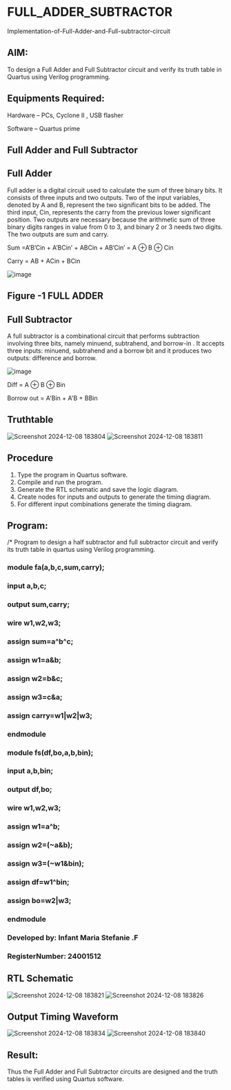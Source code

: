 # FULL_ADDER_SUBTRACTOR

Implementation-of-Full-Adder-and-Full-subtractor-circuit

## AIM:

To design a Full Adder and Full Subtractor circuit and verify its truth table in Quartus using Verilog programming.

## Equipments Required:

Hardware – PCs, Cyclone II , USB flasher

Software – Quartus prime

## Full Adder and Full Subtractor

## Full Adder

Full adder is a digital circuit used to calculate the sum of three binary bits. It consists of three inputs and two outputs. Two of the input variables, denoted by A and B, represent the two significant bits to be added. The third input, Cin, represents the carry from the previous lower significant position. Two outputs are necessary because the arithmetic sum of three binary digits ranges in value from 0 to 3, and binary 2 or 3 needs two digits. The two outputs are sum and carry.

Sum =A’B’Cin + A’BCin’ + ABCin + AB’Cin’ = A ⊕ B ⊕ Cin 

Carry = AB + ACin + BCin

![image](https://github.com/naavaneetha/FULL_ADDER_SUBTRACTOR/assets/154305477/0f30ba51-5ffb-4198-845f-18e054f675e7)

## Figure -1 FULL ADDER

## Full Subtractor

A full subtractor is a combinational circuit that performs subtraction involving three bits, namely minuend, subtrahend, and borrow-in . It accepts three inputs: minuend, subtrahend and a borrow bit and it produces two outputs: difference and borrow.

![image](https://github.com/naavaneetha/FULL_ADDER_SUBTRACTOR/assets/154305477/02b24f51-ab51-4304-9ad6-7b81ffc1ead5)

Diff = A ⊕ B ⊕ Bin 

Borrow out = A'Bin + A'B + BBin

## Truthtable
![Screenshot 2024-12-08 183804](https://github.com/user-attachments/assets/f244a2af-1676-45b2-a306-dc31eb1fa46c)
![Screenshot 2024-12-08 183811](https://github.com/user-attachments/assets/e536e54d-5371-4062-b761-1f876258b9fd)


## Procedure
1. Type the program in Quartus software.
2. Compile and run the program.
3. Generate the RTL schematic and save the logic diagram.
4. Create nodes for inputs and outputs to generate the timing diagram.
5. For different input combinations generate the timing diagram.




## Program:

/* Program to design a half subtractor and full subtractor circuit and verify its truth table in quartus using Verilog programming.

### module fa(a,b,c,sum,carry);
### input a,b,c;
### output sum,carry;
### wire w1,w2,w3;
### assign sum=a^b^c;
### assign w1=a&b;
### assign w2=b&c;
### assign w3=c&a;
### assign carry=w1|w2|w3;
### endmodule

### module fs(df,bo,a,b,bin);
### input a,b,bin;
### output df,bo;
### wire w1,w2,w3;
### assign w1=a^b;
### assign w2=(~a&b);
### assign w3=(~w1&bin);
### assign df=w1^bin;
### assign bo=w2|w3;
### endmodule

### Developed by: Infant Maria Stefanie .F
### RegisterNumber: 24001512


## RTL Schematic
![Screenshot 2024-12-08 183821](https://github.com/user-attachments/assets/bc93d950-7e8d-4aeb-ba17-d1a6096e5b08)
![Screenshot 2024-12-08 183826](https://github.com/user-attachments/assets/e353babf-7420-4a63-8c23-76fb457f71c9)


## Output Timing Waveform
![Screenshot 2024-12-08 183834](https://github.com/user-attachments/assets/07da04e9-1968-45cc-be1e-0b9c15fa0c4b)
![Screenshot 2024-12-08 183840](https://github.com/user-attachments/assets/9af70d62-fe88-408f-ae45-66238c33f50d)


## Result:

Thus the Full Adder and Full Subtractor circuits are designed and the truth tables is verified using Quartus software.



